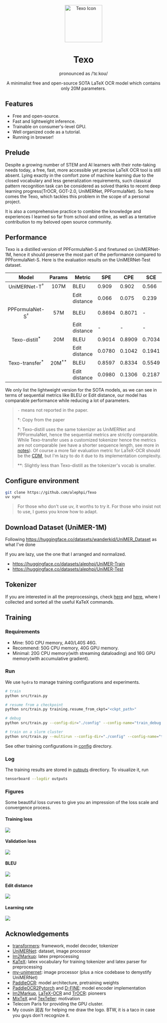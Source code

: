 <p align="center" style="margin-bottom: 0">
  <img src="./assets/icon.png" alt="Texo Icon" width="120"/>
</p>
<h1 align="center">Texo</h1>
<p align="center">
pronounced as /ˈtɛːkoʊ/
</p>

<p align="center">
  A minimalist free and open-source SOTA LaTeX OCR model which contains only 20M parameters.
</p>

## Features
- Free and open-source.
- Fast and lightweight inference.
- Trainable on consumer's-level GPU.
- Well organized code as a tutorial.
- Running in browser!

## Prelude
Despite a growing number of STEM and AI learners with their note-taking needs today, a free, fast, more accessible yet precise LaTeX OCR tool is still absent. Lying exactly in the comfort zone of machine learning due to the closed vocabulary and less generalization requirements, such classical pattern recognition task can be considered as solved thanks to recent deep learning progress(TrOCR, GOT-2.0, UniMERNet, PPFormulaNet). So here comes the Texo, which tackles this problem in the scope of a personal project.

It is also a comprehensive practice to combine the knowledge and experiences I learned so far from school and online, as well as a tentative contribution to my beloved open source community.

## Performance

Texo is a distilled version of PPFormulaNet-S and finetuned on UniMERNet-1M, hence it should preserve the most part of the performance compared to PPFormulaNet-S. Here is the evaluation results on the UniMERNet-Test dataset.

|               Model               |      Params      | Metric        | SPE    | CPE    | SCE    | HWE    |
| :-------------------------------: | :--------------: | ------------- | ------ | ------ | ------ | ------ |
|  UniMERNet-T<sup>&dagger;</sup>   |       107M       | BLEU          | 0.909  | 0.902  | 0.566  | 0.883  |
|                                   |                  | Edit distance | 0.066  | 0.075  | 0.239  | 0.078  |
| PPFormulaNet-S<sup>&dagger;</sup> |       57M        | BLEU          | 0.8694 | 0.8071 | -      | -      |
|                                   |                  | Edit distance | -      | -      | -      | -      |
|     Texo-distill<sup>*</sup>      |       20M        | BLEU          | 0.9014 | 0.8909 | 0.7034 | 0.8606 |
|                                   |                  | Edit distance | 0.0780 | 0.1042 | 0.1941 | 0.0995 |
|     Texo-transfer<sup>*</sup>     | 20M<sup>**</sup> | BLEU          | 0.8597 | 0.8334 | 0.5549 | 0.7973 |
|                                   |                  | Edit distance | 0.0980 | 0.1306 | 0.2187 | 0.0999 |

We only list the lightweight version for the SOTA models, as we can see in terms of sequential metrics like BLEU or Edit distance, our model has comparable performance while reducing a lot of parameters. 

> `-` means not reported in the paper.
> 
> &dagger;: Copy from the paper
> 
> *: Texo-distill uses the same tokenizer as UniMERNet and PPFormulaNet, hence the sequential metrics are strictly comparable. While Texo-transfer uses a customized tokenizer hence the metrics are not comparable (we have a shorter sequence length, see more in [notes](./TechnoSelection/notes.md)). Of course a more fair evaluation metric for LaTeX-OCR should be the [CDM](http://arxiv.org/abs/2409.03643), but I'm lazy to do it due to its implementation complexity.
> 
> **: Slightly less than Texo-distill as the tokenizer's vocab is smaller.

## Configure environment
```sh
git clone https://github.com/alephpi/Texo
uv sync
```
> For those who don't use uv, it worths to try it. For those who insist not to use, I guess you know how to adapt.

## Download Dataset (UniMER-1M)
Following https://huggingface.co/datasets/wanderkid/UniMER_Dataset as what I've done

If you are lazy, use the one that I arranged and normalized.
- https://huggingface.co/datasets/alephpi/UniMER-Train
- https://huggingface.co/datasets/alephpi/UniMER-Test

## Tokenizer
If you are interested in all the preprocessings, check [here](./data/tokenizer) and [here](./scripts/python/normalize.py), where I collected and sorted all the useful KaTeX commands.

## Training

### Requirements
- Mine: 50G CPU memory, A40/L40S 46G.
- Recommend: 50G CPU memory, 40G GPU memory.
- Minimal: 20G CPU memory(with streaming dataloading) and 16G GPU memory(with accumulative gradient).

### Run
We use `hydra` to manage training configurations and experiments.

```sh
# train
python src/train.py
```
```sh
# resume from a checkpoint
python src/train.py training.resume_from_ckpt="<ckpt_path>"
```
```sh
# debug
python src/train.py --config-dir="./config" --config-name="train_debug.yaml"
```
```sh
# train on a slurm cluster
python src/train.py --multirun --config-dir="./config" --config-name="train_slurm.yaml"
```
See other training configurations in [config](./config/) directory.

### Log
The training results are stored in [outputs](./outputs) directiory. To visualize it, run

```sh
tensorboard --logdir outputs
```

### Figures
Some beautiful loss curves to give you an impression of the loss scale and convergence process.

#### Training loss
<img src="./assets/train_loss.png">

#### Validation loss
<img src="./assets/val_loss.png">

#### BLEU
<img src="./assets/BLEU.png">

#### Edit distance
<img src="./assets/edit_distance.png">

#### Learning rate
<img src="./assets/learning_rate.png">

## Acknowledgements

- [transformers](https://github.com/huggingface/transformers): framework, model decoder, tokenizer
- [UniMERNet](https://github.com/opendatalab/UniMERNet): dataset, image processor
- [Im2Markup](https://github.com/harvardnlp/im2markup): latex preprocessing
- [KaTeX](https://github.com/KaTeX/KaTeX): latex vocabulary for training tokenizer and latex parser for preprocessing
- [my-unimernet](https://github.com/ParaN3xus/my-unimernet/blob/main/unimernet/components/processor/image_processor.py): image processor (plus a nice codebase to demystify UniMERNet)
- [PaddleOCR](https://github.com/PaddlePaddle/PaddleOCR/blob/main/ppocr/modeling/backbones/rec_pphgnetv2.py): model architecture, pretraining weights
- [PaddleOCR2Pytorch](https://github.com/frotms/PaddleOCR2Pytorch) and [D-FINE](https://github.com/Peterande/D-FINE): model encoder implementation
- [Im2Markup](https://github.com/harvardnlp/im2markup), [LaTeX-OCR](https://github.com/lukas-blecher/LaTeX-OCR) and [TrOCR](https://github.com/microsoft/unilm/tree/master/trocr): pioneers
- [MixTeX](https://github.com/RQLuo/MixTeX-Latex-OCR) and [TexTeller](https://github.com/OleehyO/TexTeller): motivation
- Telecom Paris for providing the GPU cluster.
- My cousin 润吉 for helping me draw the logo. BTW, it is a taco in case you guys don't recognize it.
